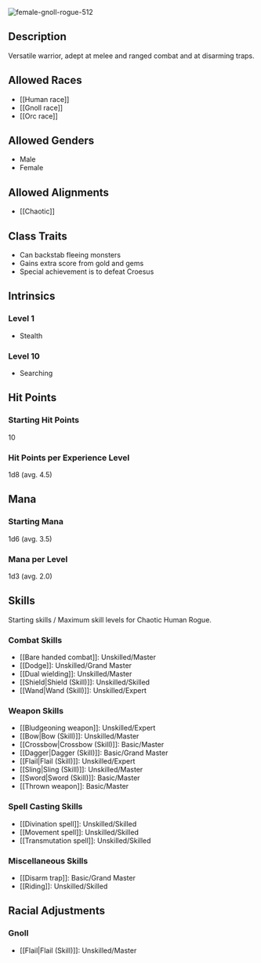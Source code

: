 ![female-gnoll-rogue-512](https://github.com/hyvanmielenpelit/GnollHack/assets/16661034/d4238f58-e6f6-431a-8023-9f3ea9da849f)

## Description
Versatile warrior, adept at melee and ranged combat and at disarming traps.

## Allowed Races
- [[Human race]]
- [[Gnoll race]]
- [[Orc race]]

## Allowed Genders
- Male
- Female

## Allowed Alignments
- [[Chaotic]]

## Class Traits
- Can backstab fleeing monsters
- Gains extra score from gold and gems
- Special achievement is to defeat Croesus

## Intrinsics
### Level 1
- Stealth

### Level 10
- Searching

## Hit Points
### Starting Hit Points

10

### Hit Points per Experience Level

1d8 (avg. 4.5)


## Mana
### Starting Mana

1d6 (avg. 3.5)

### Mana per Level

1d3 (avg. 2.0)


## Skills
Starting skills / Maximum skill levels for Chaotic Human Rogue. 

### Combat Skills 
- [[Bare handed combat]]: Unskilled/Master 
- [[Dodge]]: Unskilled/Grand Master
- [[Dual wielding]]: Unskilled/Master 
- [[Shield|Shield (Skill)]]: Unskilled/Skilled
- [[Wand|Wand (Skill)]]: Unskilled/Expert

### Weapon Skills 
- [[Bludgeoning weapon]]: Unskilled/Expert 
- [[Bow|Bow (Skill)]]: Unskilled/Master
- [[Crossbow|Crossbow (Skill)]]: Basic/Master
- [[Dagger|Dagger (Skill)]]: Basic/Grand Master
- [[Flail|Flail (Skill)]]: Unskilled/Expert
- [[Sling|Sling (Skill)]]: Unskilled/Master
- [[Sword|Sword (Skill)]]: Basic/Master
- [[Thrown weapon]]: Basic/Master

### Spell Casting Skills 
- [[Divination spell]]: Unskilled/Skilled
- [[Movement spell]]: Unskilled/Skilled
- [[Transmutation spell]]: Unskilled/Skilled

### Miscellaneous Skills 
- [[Disarm trap]]: Basic/Grand Master
- [[Riding]]: Unskilled/Skilled

## Racial Adjustments
### Gnoll
- [[Flail|Flail (Skill)]]: Unskilled/Master